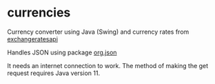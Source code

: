 # currencies
Currency converter using Java (Swing) and currency rates from [exchangeratesapi](https://exchangeratesapi.io/)

Handles JSON using package [org.json](https://github.com/stleary/JSON-java)

It needs an internet connection to work. The method of making the get request requires Java version 11. 
